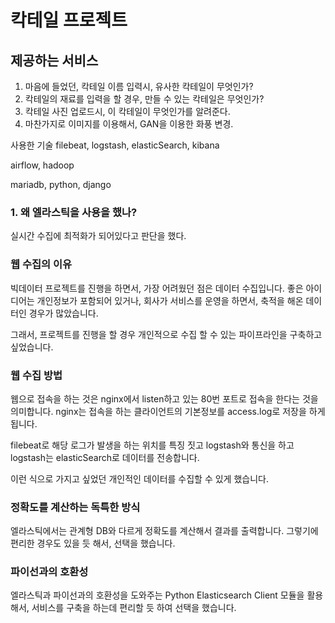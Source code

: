 # 칵테일 프로젝트
## 제공하는 서비스


1. 마음에 들었던, 칵테일 이름 입력시, 유사한 칵테일이 무엇인가?
2. 칵테일의 재료를 입력을 할 경우, 만들 수 있는 칵테일은 무엇인가?
3. 칵테일 사진 업로드시, 이 칵테일이 무엇인가를 알려준다.
4. 마찬가지로 이미지를 이용해서, GAN을 이용한 화풍 변경.

사용한 기술
filebeat, logstash, elasticSearch, kibana

airflow, hadoop

mariadb, python, django


### 1. 왜 엘라스틱을 사용을 했나?
실시간 수집에 최적화가 되어있다고 판단을 했다.


### 웹 수집의 이유
빅데이터 프로젝트를 진행을 하면서, 가장 어려웠던 점은 데이터 수집입니다. 좋은 아이디어는 개인정보가 포함되어 있거나, 회사가 서비스를 운영을 하면서, 축적을 해온 데이터인 경우가 많았습니다.

그래서, 프로젝트를 진행을 할 경우 개인적으로 수집 할 수 있는 파이프라인을 구축하고 싶었습니다.

### 웹 수집 방법
웹으로 접속을 하는 것은 nginx에서 listen하고 있는 80번 포트로 접속을 한다는 것을 의미합니다.
nginx는 접속을 하는 클라이언트의 기본정보를 access.log로 저장을 하게 됩니다.

filebeat로 해당 로그가 발생을 하는 위치를 특징 짓고 logstash와 통신을 하고 logstash는 elasticSearch로 데이터를 전송합니다.

이런 식으로 가지고 싶었던 개인적인 데이터를 수집할 수 있게 했습니다.

### 정확도를 계산하는 독특한 방식
엘라스틱에서는 관계형 DB와 다르게 정확도를 계산해서 결과를 출력합니다. 그렇기에 편리한 경우도 있을 듯 해서, 선택을 했습니다.

### 파이선과의 호환성
엘라스틱과 파이선과의 호환성을 도와주는 Python Elasticsearch Client 모듈을 활용해서, 서비스를 구축을 하는데 편리할 듯 하여 선택을 했습니다.


